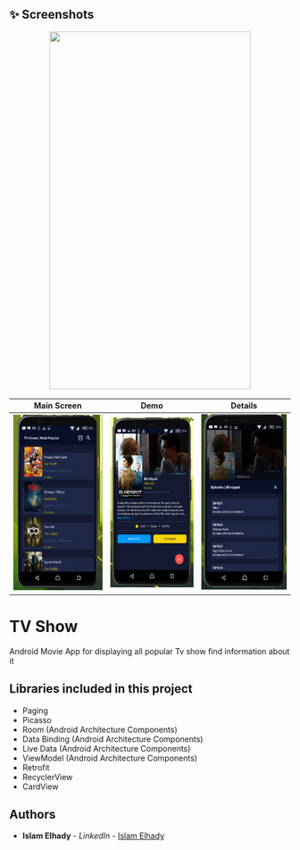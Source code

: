 ## ✨ Screenshots

<p align="center">
  <img src="screen/demo.gif" width="360" height="640">
</p>

| Main Screen | Demo |  Details |
|:-:|:-:|:-:|
| ![Fist](screen/screen1.png?raw=true) | ![3](screen/screen2.png?raw=true) | ![3](screen/screen3.png?raw=true) |

# TV Show

Android Movie App for displaying all popular Tv show find information about it 

## Libraries included in this project

* Paging
* Picasso
* Room (Android Architecture Components)
* Data Binding (Android Architecture Components)
* Live Data (Android Architecture Components)
* ViewModel (Android Architecture Components)
* Retrofit
* RecyclerView
* CardView

## Authors

* **Islam Elhady** - *LinkedIn* - [Islam Elhady](https://www.linkedin.com/in/islamelhady)
